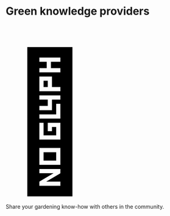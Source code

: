 # Green knowledge providers

<svg viewBox="0 0 20 18" class="logo-image">
    <title>Owl emoji</title>
    <text x="0" y="15">🦉</text>
</svg>

Share your gardening know-how with others in the community.
